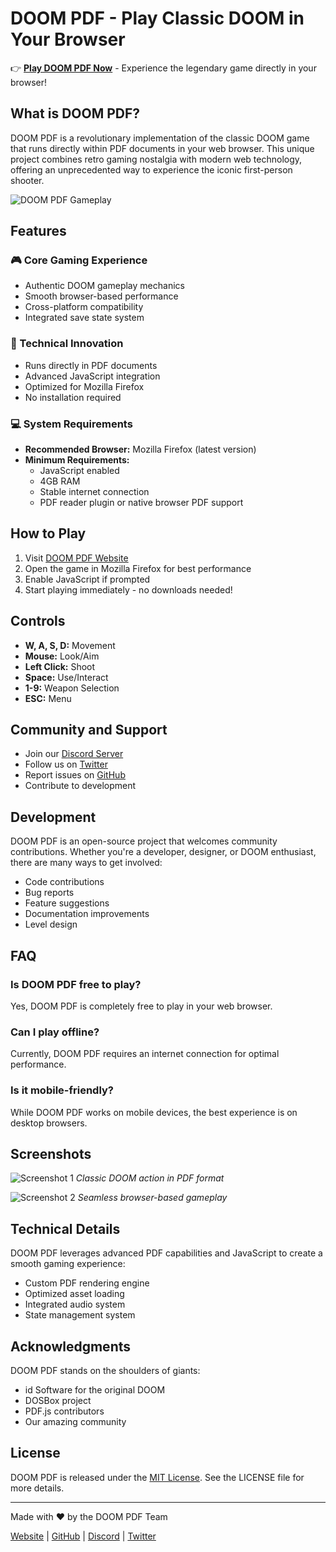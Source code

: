 # DOOM PDF - Play Classic DOOM in Your Browser

👉 **[Play DOOM PDF Now](https://doompdf.online/)** - Experience the legendary game directly in your browser!

## What is DOOM PDF?

DOOM PDF is a revolutionary implementation of the classic DOOM game that runs directly within PDF documents in your web browser. This unique project combines retro gaming nostalgia with modern web technology, offering an unprecedented way to experience the iconic first-person shooter.

![DOOM PDF Gameplay](path/to/gameplay-screenshot.png)

## Features

### 🎮 Core Gaming Experience
- Authentic DOOM gameplay mechanics
- Smooth browser-based performance
- Cross-platform compatibility
- Integrated save state system

### 🚀 Technical Innovation
- Runs directly in PDF documents
- Advanced JavaScript integration
- Optimized for Mozilla Firefox
- No installation required

### 💻 System Requirements

- **Recommended Browser:** Mozilla Firefox (latest version)
- **Minimum Requirements:**
  - JavaScript enabled
  - 4GB RAM
  - Stable internet connection
  - PDF reader plugin or native browser PDF support

## How to Play

1. Visit [DOOM PDF Website](https://your-website-url.com)
2. Open the game in Mozilla Firefox for best performance
3. Enable JavaScript if prompted
4. Start playing immediately - no downloads needed!

## Controls

- **W, A, S, D:** Movement
- **Mouse:** Look/Aim
- **Left Click:** Shoot
- **Space:** Use/Interact
- **1-9:** Weapon Selection
- **ESC:** Menu

## Community and Support

- Join our [Discord Server](https://discord.gg/your-server)
- Follow us on [Twitter](https://twitter.com/your-handle)
- Report issues on [GitHub](https://github.com/your-repo)
- Contribute to development

## Development

DOOM PDF is an open-source project that welcomes community contributions. Whether you're a developer, designer, or DOOM enthusiast, there are many ways to get involved:

- Code contributions
- Bug reports
- Feature suggestions
- Documentation improvements
- Level design

## FAQ

### Is DOOM PDF free to play?
Yes, DOOM PDF is completely free to play in your web browser.

### Can I play offline?
Currently, DOOM PDF requires an internet connection for optimal performance.

### Is it mobile-friendly?
While DOOM PDF works on mobile devices, the best experience is on desktop browsers.

## Screenshots

![Screenshot 1](path/to/screenshot1.png)
*Classic DOOM action in PDF format*

![Screenshot 2](path/to/screenshot2.png)
*Seamless browser-based gameplay*

## Technical Details

DOOM PDF leverages advanced PDF capabilities and JavaScript to create a smooth gaming experience:

- Custom PDF rendering engine
- Optimized asset loading
- Integrated audio system
- State management system

## Acknowledgments

DOOM PDF stands on the shoulders of giants:

- id Software for the original DOOM
- DOSBox project
- PDF.js contributors
- Our amazing community

## License

DOOM PDF is released under the [MIT License](LICENSE.md). See the LICENSE file for more details.

---

Made with ❤️ by the DOOM PDF Team

[Website](https://your-website-url.com) | [GitHub](https://github.com/your-repo) | [Discord](https://discord.gg/your-server) | [Twitter](https://twitter.com/your-handle)
